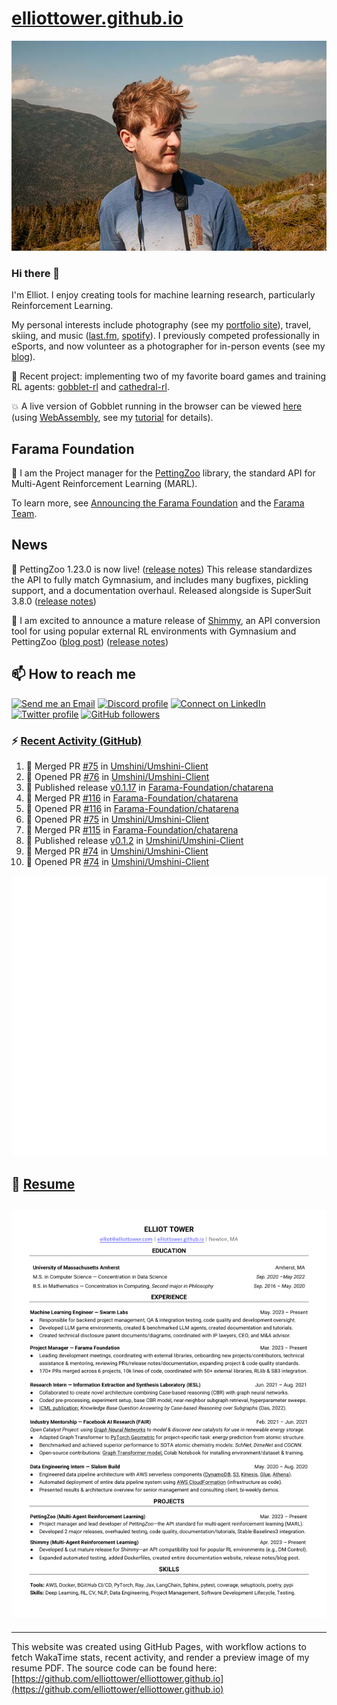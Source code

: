 # [elliottower.github.io](https://github.com/elliottower/elliottower.github.io)

[![A wild Elliot on Mt Washington](https://raw.githubusercontent.com/elliottower/elliottower.github.io/main/src/jpg/DSCF7539-600px.jpg?raw=true)](https://raw.githubusercontent.com/elliottower/elliottower.github.io/main/src/jpg/DSCF7539.jpg?raw=true)

### Hi there 👋

I'm Elliot. I enjoy creating tools for machine learning research, particularly Reinforcement Learning.

My personal interests include photography (see my [portfolio site](https://www.elliottower.com/)), travel, skiing, and music ([last.fm](https://www.last.fm/user/ajsdlfkwer), [spotify](https://open.spotify.com/user/12132818380)). I previously competed professionally in eSports, and now volunteer as a photographer for in-person events (see my [blog](https://www.elliottower.com/stories/?category=events)).

🤖 Recent project: implementing two of my favorite board games and training RL agents: [gobblet-rl](https://github.com/elliottower/gobblet-rl) and [cathedral-rl](https://github.com/elliottower/cathedral-rl). 

💥 A live version of Gobblet running in the browser can be viewed [here](https://elliottower.github.io/gobblet-rl/) (using [WebAssembly](https://webassembly.org/), see my [tutorial](https://github.com/elliottower/gobblet-rl/blob/main/tutorials/WebAssembly/web_assembly.md) for details).

## Farama Foundation

🚀 I am the Project manager for the [PettingZoo](https://github.com/Farama-Foundation/PettingZoo) library, the standard API for Multi-Agent Reinforcement Learning (MARL). 

To learn more, see [Announcing the Farama Foundation](https://farama.org/Announcing-The-Farama-Foundation) and the [Farama Team](https://farama.org/team).

## News

🎉 PettingZoo 1.23.0 is now live! ([release notes](https://github.com/Farama-Foundation/PettingZoo/releases/tag/1.23.0)) This release standardizes the API to fully match Gymnasium, and includes many bugfixes, pickling support, and a documentation overhaul. Released alongside is SuperSuit 3.8.0 ([release notes](https://github.com/Farama-Foundation/SuperSuit/releases/tag/3.8.0)) 

<!-- ![GitHub Release Date](https://img.shields.io/github/release-date/Farama-Foundation/PettingZoo) -->

🎉 I am excited to announce a mature release of [Shimmy](https://github.com/Farama-Foundation/Shimmy), an API conversion tool for using popular external RL environments with Gymnasium and PettingZoo ([blog post](https://farama.org/Announcing-Shimmy)) ([release notes](https://github.com/Farama-Foundation/Shimmy/releases/tag/v1.0.0)) 

## 📫 How to reach me

 [![Send me an Email](https://img.shields.io/badge/email-elliot%40elliottower.com-blue)](mailto:elliot@elliottower.com)
 [![Discord profile](https://img.shields.io/badge/Discord-7289DA?style=flat&logo=discord&logoColor=white)](https://discord.com/users/83091537923145728)
 [![Connect on LinkedIn](https://img.shields.io/badge/--linkedin?label=LinkedIn&logo=LinkedIn&style=social)](https://www.linkedin.com/in/elliot-tower)
 [![Twitter profile](https://img.shields.io/twitter/follow/elliottower?style=social)](https://twitter.com/ElliotTower/)
 [![GitHub followers](https://img.shields.io/github/followers/elliottower?style=social)](https://github.com/elliottower/)

### ⚡ [Recent Activity (GitHub)](https://github.com/elliottower)

<!--START_SECTION:activity-->
1. 🎉 Merged PR [#75](https://github.com/Umshini/Umshini-Client/pull/75) in [Umshini/Umshini-Client](https://github.com/Umshini/Umshini-Client)
2. 💪 Opened PR [#76](https://github.com/Umshini/Umshini-Client/pull/76) in [Umshini/Umshini-Client](https://github.com/Umshini/Umshini-Client)
3. 🚀 Published release [v0.1.17](https://github.com/Farama-Foundation/chatarena/releases/tag/v0.1.17) in [Farama-Foundation/chatarena](https://github.com/Farama-Foundation/chatarena)
4. 🎉 Merged PR [#116](https://github.com/Farama-Foundation/chatarena/pull/116) in [Farama-Foundation/chatarena](https://github.com/Farama-Foundation/chatarena)
5. 💪 Opened PR [#116](https://github.com/Farama-Foundation/chatarena/pull/116) in [Farama-Foundation/chatarena](https://github.com/Farama-Foundation/chatarena)
6. 💪 Opened PR [#75](https://github.com/Umshini/Umshini-Client/pull/75) in [Umshini/Umshini-Client](https://github.com/Umshini/Umshini-Client)
7. 🎉 Merged PR [#115](https://github.com/Farama-Foundation/chatarena/pull/115) in [Farama-Foundation/chatarena](https://github.com/Farama-Foundation/chatarena)
8. 🚀 Published release [v0.1.2](https://github.com/Umshini/Umshini-Client/releases/tag/v0.1.2) in [Umshini/Umshini-Client](https://github.com/Umshini/Umshini-Client)
9. 🎉 Merged PR [#74](https://github.com/Umshini/Umshini-Client/pull/74) in [Umshini/Umshini-Client](https://github.com/Umshini/Umshini-Client)
10. 💪 Opened PR [#74](https://github.com/Umshini/Umshini-Client/pull/74) in [Umshini/Umshini-Client](https://github.com/Umshini/Umshini-Client)
<!--END_SECTION:activity-->


<picture>
  <a href="https://metrics.lecoq.io/insights?user=elliottower">
   <img src="/github-metrics.svg" alt="Metrics">
  </a>
</picture>

## 📄 [Resume](https://elliottower.github.io/src/pdf/resume.pdf)

<!-- PDF-TO-MARKDOWN:START -->
![Page 1](src/png/page1.png "Page 1")
---
<!-- PDF-TO-MARKDOWN:END -->

----

This website was created using GitHub Pages, with workflow actions to fetch WakaTime stats, recent activity, and render a preview image of my resume PDF. The source code can be found here: [https://github.com/elliottower/elliottower.github.io](https://github.com/elliottower/elliottower.github.io)
